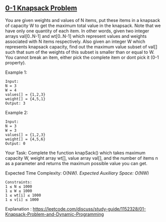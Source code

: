 ## [0-1 Knapsack Problem](https://practice.geeksforgeeks.org/problems/0-1-knapsack-problem0945/1)

You are given weights and values of N items, put these items in a knapsack of capacity W to get the maximum total value in the knapsack. Note that we have only one quantity of each item.
In other words, given two integer arrays val[0..N-1] and wt[0..N-1] which represent values and weights associated with N items respectively. Also given an integer W which represents knapsack capacity, find out the maximum value subset of val[] such that sum of the weights of this subset is smaller than or equal to W. You cannot break an item, either pick the complete item or dont pick it (0-1 property).

Example 1:

```
Input:
N = 3
W = 4
values[] = {1,2,3}
weight[] = {4,5,1}
Output: 3
```


Example 2:
```
Input:
N = 3
W = 3
values[] = {1,2,3}
weight[] = {4,5,6}
Output: 0
```

Your Task:
Complete the function knapSack() which takes maximum capacity W, weight array wt[], value array val[], and the number of items n as a parameter and returns the maximum possible value you can get.

Expected Time Complexity: O(N*W).
Expected Auxiliary Space: O(N*W)
```
Constraints:
1 ≤ N ≤ 1000
1 ≤ W ≤ 1000
1 ≤ wt[i] ≤ 1000
1 ≤ v[i] ≤ 1000
```
Explanation : https://leetcode.com/discuss/study-guide/1152328/01-Knapsack-Problem-and-Dynamic-Programming